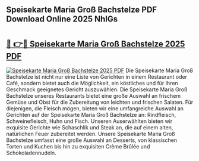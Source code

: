 ## Speisekarte Maria Groß Bachstelze PDF Download Online 2025 NhlGs

# <h2><a href="http://gcbvtc.nevu.top/?p=Speisekarte+Maria+Gro%c3%9f+Bachstelze">🔗 👉🔴 Speisekarte Maria Groß Bachstelze 2025 PDF</a></h2>

[![Speisekarte Maria Groß Bachstelze 2025 PDF](https://i.imgur.com/dBaPXMq.png)](http://gcbvtc.nevu.top/?p=Speisekarte+Maria+Gro%c3%9f+Bachstelze)
Die Speisekarte Maria Groß Bachstelze ist nicht nur eine Liste von Gerichten in einem Restaurant oder Café, sondern bietet auch die Möglichkeit, ein köstliches und für Ihren Geschmack geeignetes Gericht auszuwählen. Die Speisekarte Maria Groß Bachstelze unseres Restaurants bietet eine große Auswahl an frischem Gemüse und Obst für die Zubereitung von leichten und frischen Salaten. Für diejenigen, die Fleisch mögen, bieten wir eine umfangreiche Auswahl an Gerichten auf der Speisekarte Maria Groß Bachstelze an: Rindfleisch, Schweinefleisch, Huhn und Fisch. Unseren Auserwählten bieten wir exquisite Gerichte wie Schaschlik und Steak an, die auf einem alten, natürlichen Feuer zubereitet werden. Unsere Speisekarte Maria Groß Bachstelze umfasst eine große Auswahl an Desserts, von klassischen Torten und Kuchen bis hin zu exquisiten Crème Brûlée und Schokoladennudeln.
